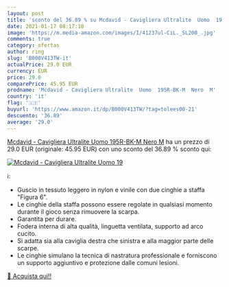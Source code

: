 ```yaml
---
layout: post
title: 'sconto del 36.89 % su Mcdavid - Cavigliera Ultralite  Uomo  19  '
date: 2021-01-17 08:17:18
image: 'https://m.media-amazon.com/images/I/41237ul-CiL._SL200_.jpg'
comments: true
category: ofertas
author: ring
slug: 'B000V413TW-it'
actualPrice: 29.0 EUR
currency: EUR
price: 29.0
comparePrice: 45.95 EUR
prodname: 'Mcdavid - Cavigliera Ultralite  Uomo  195R-BK-M  Nero  M'
country: 'it'
flag: '🇮🇹'
buyurl: 'https://www.amazon.it/dp/B000V413TW/?tag=tolees00-21'
descuento: '36.89'
average: '29.0'
---
```


[Mcdavid - Cavigliera Ultralite  Uomo  195R-BK-M  Nero  M](https://www.amazon.it/dp/B000V413TW/?tag=tolees00-21) ha un prezzo di 29.0 EUR (originale: 45.95 EUR) con uno sconto del 36.89 % sconto qui:

[![Mcdavid - Cavigliera Ultralite  Uomo  19](https://m.media-amazon.com/images/I/41237ul-CiL._SL200_.jpg)](https://www.amazon.it/dp/B000V413TW/?tag=tolees00-21)

ℹ️:

- Guscio in tessuto leggero in nylon e vinile con due cinghie a staffa "Figura 6".
- Le cinghie della staffa possono essere regolate in qualsiasi momento durante il gioco senza rimuovere la scarpa.
- Garantita per durare.
- Fodera interna di alta qualità, linguetta ventilata, supporto ad arco cucito.
- Si adatta sia alla caviglia destra che sinistra e alla maggior parte delle scarpe.
- Le cinghie simulano la tecnica di nastratura professionale e forniscono un supporto aggiuntivo e protezione dalle comuni lesioni.

[🛒 Acquista qui!!](https://www.amazon.it/dp/B000V413TW/?tag=tolees00-21)
